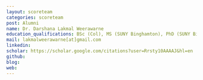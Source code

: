 ```yaml
---
layout: scoreteam
categories: scoreteam 
post: Alumni
name: Dr. Darshana Lakmal Weerawarne
education_qualifications: BSc (Col), MS (SUNY Binghamton), PhD (SUNY Binghamton) (Postdoctoral Fellow at Center for Advanced Microelectronics Manufacturing (CAMM), Binghamton University)
mail: lakmalweerawarne[at]gmail.com
linkedin: 
scholar: https://scholar.google.com/citations?user=Rrsty10AAAAJ&hl=en
github: 
blog:
web:
---
```

